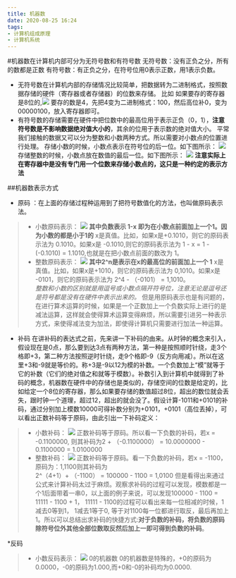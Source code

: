 ```yaml
---
title: 机器数
date: 2020-08-25 16:24
tags: 
- 计算机组成原理
- 计算机系统
---
```

#机器数在计算机内部可分为无符号数和有符号数
无符号数：没有正负之分，所有的数都是正数
有符号数：有正负之分，在符号位用0表示正数，用1表示负数。  

* 无符号数在计算机内部的存储情况比较简单，把数据转为二进制格式，按照数据存储的硬件（寄存器或者存储器）的位数来存储。
比如 如果要存的寄存器是8位的,![](1.png)
要存的数是4，先把4变为二进制格式：100，然后高位补0，变为00000100，放入寄存器即可。
* 有符号数的存储需要在硬件中把位数中的最高位用于表示正负（0，1），**注意符号数是不影响数据绝对值大小的**，其余的位用于表示数的绝对值大小。 平常我们接触的数据又可以分为整数和小数两种方式。所以需要对小数点的位置进行处理。
存储小数的时候，小数点表示在符号位的后一位。如下图所示：
![](2.png)
存储整数的时候，小数点放在数值的最后一位。如下图所示：
![](3.png)
**注意实际上在寄存器中是没有专门用一个位数来存储小数点的，这只是一种约定的表示方法**  
  

##机器数表示方式
* 原码 ：在上面的存储过程种运用到了把符号数值化的方法，也叫做原码表示法。  
>* 小数原码表示：
![](4.png)
**其中负数表示 1-x 即为在小数点前面加上一个1。因为小数的都是小于1的**
x是真值。比如，如果x是+0.1010，则它的原码表示法为 0.1010。如果x是 -0.1010,则它的原码表示法为
 >1 - x = 1 - (-0.1010) = 1.1010,也就是在把小数点前面的数改为 1。  
>* 整数原码表示：
![](5.png)
**其中2^n是表示在x的最高位的前面加上一个 1**
x是真值。比如，如果x是+1010，则它的原码表示法为 0,1010。如果x是 -0101，则它的原码表示法为 
2^4 - （-0101） = 1,1010。  
*整数和小数的区别就是用逗号或小数点隔开符号位，注意无论是逗号还是符号都是没有在硬件中表示出来的。*
但是用原码表示也是有问题的，在进行算术运算的时候，如果是一个正数加上一个负数实际上进行的是减法运算，这样就会使得算术运算变得麻烦，所以需要引进另一种表示方式，来使得减法变为加法，即使得计算机只需要进行加法一种运算。

* 补码
在讲补码的表达式之前，先来讲一下补码的由来。从时钟的概念来引入，假设现在是0点，那么要到达3点有两种方法，第一种是按照顺时针绕，走3个格即+3，第二种方法按照逆时针绕，走9个格即-9（反方向用减）。所以在这里+3和-9就是等价的。称+3是-9以12为模的补数。一个负数加上“模”就等于它的补数（它们的绝对值之和就等于模数）。补数引入到计算机中就得到了补码的概念，机器数在硬件中的存储也是类似的，存储空间的位数是给定的，比如给定一个8位的寄存器，那么如果要存储的数值超过8位，超出的数位就会丢失，跟时钟一个道理，超过12，超出的就会没了。假设计算-1011和+0101的补码，通过分别加上模数10000可得补数分别为+0101，+0101（高位丢掉），可以看出正数补码等于原码，由此引出一下补码定义：
> * 小数补码：
![](6.png)
正数补码等于原码。所以看一下负数的补码，若x = -0.1100000, 则其补码为2 + （-0.1100000） = 10.0000000 - 0.1100000 = 1.0100000
> * 整数补码：
![](7.png)
正数补码等于原码。看一下负数的补码，若x = -1100，原码为：1,1100则其补码为                        
2^（4+1）+ （-1100） = 100000 - 1100 = 1,0100
但是看得出来通过公式来计算补码太过于麻烦。观察求补码的过程可以发现，模数都是一个1后面带着一串0，以上面的例子来说，可以发现100000 - 1100 = 11111 - 1100 + 1， 11111 - 1100的过程可以看出来每一位相减的时候，1减去0等到1， 1减去1等于0, 等于对1100每一位都进行取反，最后再加上1。所以可以总结出求补码的快捷方式:**对于负数的补码，将负数的原码除符号位外其他全部位数取反然后加上一即可得到负数的补码**。  
  
*反码
>* 小数反码表示：
![](8.png)
0的机器数
0的机器数是特殊的，+0的原码为0.0000，-0的原码为1.000,而+0和-0的补码均为0.0000.